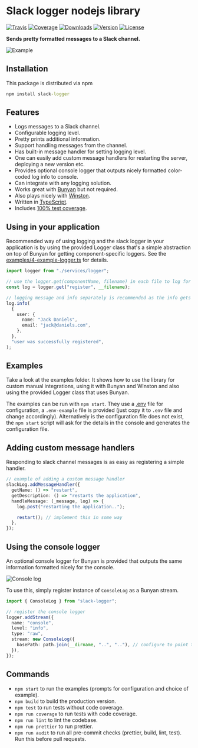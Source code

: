 # Slack logger nodejs library

[![Travis](https://img.shields.io/travis/stagnationlab/slack-logger.svg)](https://travis-ci.org/stagnationlab/slack-logger)
[![Coverage](https://img.shields.io/coveralls/stagnationlab/slack-logger.svg)](https://coveralls.io/github/stagnationlab/slack-logger)
[![Downloads](https://img.shields.io/npm/dm/slack-logger.svg)](http://npm-stat.com/charts.html?package=slack-logger&from=2018-08-01)
[![Version](https://img.shields.io/npm/v/slack-logger.svg)](http://npm.im/slack-logger)
[![License](https://img.shields.io/npm/l/slack-logger.svg)](http://opensource.org/licenses/MIT)

**Sends pretty formatted messages to a Slack channel.**

![Example](https://raw.githubusercontent.com/stagnationlab/slack-logger/master/examples/example.jpg)

## Installation

This package is distributed via npm

```cmd
npm install slack-logger
```

## Features

- Logs messages to a Slack channel.
- Configurable logging level.
- Pretty prints additional information.
- Support handling messages from the channel.
- Has built-in message handler for setting logging level.
- One can easily add custom message handlers for restarting the server, deploying a new version etc.
- Provides optional console logger that outputs nicely formatted color-coded log info to console.
- Can integrate with any logging solution.
- Works great with [Bunyan](https://github.com/trentm/node-bunyan) but not required.
- Also plays nicely with [Winston](https://github.com/winstonjs/winston).
- Written in [TypeScript](https://www.typescriptlang.org/).
- Includes [100% test coverage](https://coveralls.io/github/stagnationlab/slack-logger).

## Using in your application

Recommended way of using logging and the slack logger in your application is by using the provided Logger class that's a simple abstraction on top of Bunyan for getting component-specific loggers. See the [examples/4-example-logger.ts](https://github.com/stagnationlab/slack-logger/blob/master/examples/4-example-logger.ts) for details.

```typescript
import logger from "./services/logger";

// use the logger.get(componentName, filename) in each file to log for a specific component
const log = logger.get("register", __filename);

// logging message and info separately is recommended as the info gets nicely formatted and message becomes searchable
log.info(
  {
    user: {
      name: "Jack Daniels",
      email: "jack@daniels.com",
    },
  },
  "user was successfully registered",
);
```

## Examples

Take a look at the examples folder. It shows how to use the library for custom manual integrations, using it with Bunyan and Winston and also using the provided Logger class that uses Bunyan.

The examples can be run with `npm start`. They use a [.env](https://www.npmjs.com/package/dotenv) file for configuration, a `.env-example` file is provided (just copy it to `.env` file and change accordingly). Alternatively is the configuration file does not exist, the `npm start` script will ask for the details in the console and generates the configuration file.

## Adding custom message handlers

Responding to slack channel messages is as easy as registering a simple handler.

```typescript
// example of adding a custom message handler
slackLog.addMessageHandler({
  getName: () => "restart",
  getDescription: () => "restarts the application",
  handleMessage: (_message, log) => {
    log.post("restarting the application..");

    restart(); // implement this in some way
  },
});
```

## Using the console logger

An optional console logger for Bunyan is provided that outputs the same information formatted nicely for the console.

![Console log](https://raw.githubusercontent.com/stagnationlab/slack-logger/master/examples/console.jpg)

To use this, simply register instance of `ConsoleLog` as a Bunyan stream.

```typescript
import { ConsoleLog } from "slack-logger";

// register the console logger
logger.addStream({
  name: "console",
  level: "info",
  type: "raw",
  stream: new ConsoleLog({
    basePath: path.join(__dirname, "..", ".."), // configure to point to the root of the project
  }),
});
```

## Commands

- `npm start` to run the examples (prompts for configuration and choice of example).
- `npm build` to build the production version.
- `npm test` to run tests without code coverage.
- `npm run coverage` to run tests with code coverage.
- `npm run lint` to lint the codebase.
- `npm run prettier` to run prettier.
- `npm run audit` to run all pre-commit checks (prettier, build, lint, test). Run this before pull requests.